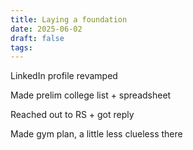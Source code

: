 ```yaml
---
title: Laying a foundation
date: 2025-06-02
draft: false
tags:
---
```

LinkedIn profile revamped

Made prelim college list + spreadsheet

Reached out to RS + got reply

Made gym plan, a little less clueless there
